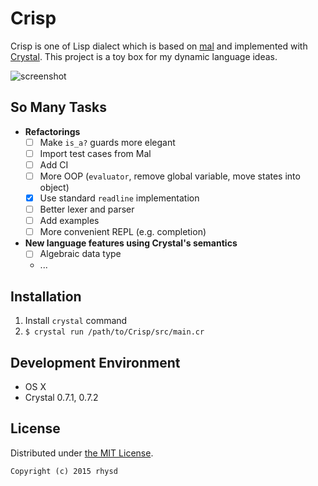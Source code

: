 Crisp
=====

Crisp is one of Lisp dialect which is based on [mal](https://github.com/kanaka/mal) and implemented with [Crystal](https://github.com/manastech/crystal).
This project is a toy box for my dynamic language ideas.

![screenshot](https://raw.githubusercontent.com/rhysd/screenshots/master/Crisp/crisp.gif)

## So Many Tasks

- __Refactorings__
  - [ ] Make `is_a?` guards more elegant
  - [ ] Import test cases from Mal
  - [ ] Add CI
  - [ ] More OOP (`evaluator`, remove global variable, move states into object)
  - [x] Use standard `readline` implementation
  - [ ] Better lexer and parser
  - [ ] Add examples
  - [ ] More convenient REPL (e.g. completion)
- __New language features using Crystal's semantics__
  - [ ] Algebraic data type
  - ...

## Installation

1. Install `crystal` command
2. `$ crystal run /path/to/Crisp/src/main.cr`

## Development Environment

- OS X
- Crystal 0.7.1, 0.7.2

## License

Distributed under [the MIT License](http://opensource.org/licenses/MIT).

```
Copyright (c) 2015 rhysd
```


